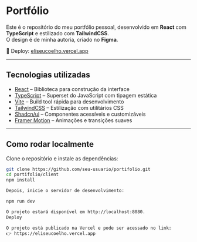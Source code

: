 # Portfólio

Este é o repositório do meu portfólio pessoal, desenvolvido em **React** com **TypeScript** e estilizado com **TailwindCSS**.  
O design é de minha autoria, criado no **Figma**.

🚀 Deploy: [eliseucoelho.vercel.app](https://eliseucoelho.vercel.app)

---

## Tecnologias utilizadas

- [React](https://reactjs.org/) – Biblioteca para construção da interface
- [TypeScript](https://www.typescriptlang.org/) – Superset do JavaScript com tipagem estática
- [Vite](https://vitejs.dev/) – Build tool rápida para desenvolvimento
- [TailwindCSS](https://tailwindcss.com/) – Estilização com utilitários CSS
- [Shadcn/ui](https://ui.shadcn.com/) – Componentes acessíveis e customizáveis
- [Framer Motion](https://www.framer.com/motion/) – Animações e transições suaves

---

## Como rodar localmente

Clone o repositório e instale as dependências:

```bash
git clone https://github.com/seu-usuario/portifolio.git
cd portifolio/client
npm install

Depois, inicie o servidor de desenvolvimento:

npm run dev

O projeto estará disponível em http://localhost:8080.
Deploy

O projeto está publicado na Vercel e pode ser acessado no link:
👉 https://eliseucoelho.vercel.app
